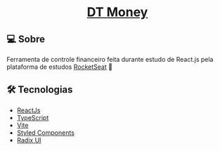   <p align="center">
    <h1 align="center"><a href="https://ignite-dt-money.netlify.app/">DT Money </a></h1>
  </p>

  ## 💻 Sobre
  Ferramenta de controle financeiro feita durante estudo de React.js pela plataforma de estudos [RocketSeat](https://www.rocketseat.com.br/?utm_source=google&utm_medium=cpc&utm_campaign=lead&utm_term=perpetuo&utm_content=institucional-lead-home-texto-lead-brandkws-none-none-institucional-none-none-br-google&utm_term=rocketset&utm_campaign=PROGRAMAS-ALL-BRANDKWS-SEM&utm_source=adwords&utm_medium=cpc&hsa_acc=8545075154&hsa_cam=16048648686&hsa_grp=135825188594&hsa_ad=579096962131&hsa_src=g&hsa_tgt=kwd-777549450600&hsa_kw=rocketset&hsa_mt=e&hsa_net=adwords&hsa_ver=3&gad_source=1&gclid=Cj0KCQiAxOauBhCaARIsAEbUSQR5F8Ib9vVljynATDAmlyGmWoGjec3-3v8MAGdkpxABqkIu94MIBkUaApGxEALw_wcB) 🚀

## 🛠 Tecnologias


- [ReactJs](https://reactjs.org)
- [TypeScript](https://www.typescriptlang.org/)
- [Vite](https://vitejs.dev/)
- [Styled Components](https://styled-components.com/)
- [Radix UI](https://www.radix-ui.com/)
